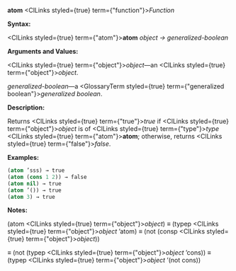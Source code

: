 **atom** <ClLinks styled={true} term={"function"}><i>Function</i></ClLinks> 



**Syntax:** 



<ClLinks styled={true} term={"atom"}><b>atom</b></ClLinks> *object → generalized-boolean* 



**Arguments and Values:** 



<ClLinks styled={true} term={"object"}><i>object</i></ClLinks>—an <ClLinks styled={true} term={"object"}><i>object</i></ClLinks>. 



*generalized-boolean*—a <GlossaryTerm styled={true} term={"generalized boolean"}><i>generalized boolean</i></GlossaryTerm>. 



**Description:** 



Returns <ClLinks styled={true} term={"true"}><i>true</i></ClLinks> if <ClLinks styled={true} term={"object"}><i>object</i></ClLinks> is of <ClLinks styled={true} term={"type"}><i>type</i></ClLinks> <ClLinks styled={true} term={"atom"}><b>atom</b></ClLinks>; otherwise, returns <ClLinks styled={true} term={"false"}><i>false</i></ClLinks>. 



**Examples:**
```lisp
(atom ’sss) → true 
(atom (cons 1 2)) → false 
(atom nil) → true 
(atom ’()) → true 
(atom 3) → true 


```
**Notes:** 



(atom <ClLinks styled={true} term={"object"}><i>object</i></ClLinks>) *≡* (typep <ClLinks styled={true} term={"object"}><i>object</i></ClLinks> ’atom) *≡* (not (consp <ClLinks styled={true} term={"object"}><i>object</i></ClLinks>)) 



*≡* (not (typep <ClLinks styled={true} term={"object"}><i>object</i></ClLinks> ’cons)) *≡* (typep <ClLinks styled={true} term={"object"}><i>object</i></ClLinks> ’(not cons)) 



